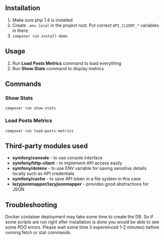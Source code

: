 ## Installation

1. Make sure php 7.4 is installed
2. Create `.env.local` in the project root. Put correct `API_CLIENT_*` variables in there.
3. `composer run install-demo`

## Usage

1. Run **Load Posts Metrics** command to load everything
2. Run **Show Stats** command to display metrics

## Commands

### Show Stats
    
`composer run show-stats`

### Load Posts Metrics

`composer run load-posts-metrics`

## Third-party modules used

 - **symfony/console** - to use console interface
 - **symfony/http-client** - to implement API access easily
 - **symfony/dotenv** - to use ENV variable for saving sensitive details locally such as API credentials
 - **symfony/cache** - to save API token in a file system in this case
 - **lazyjsonmapper/lazyjsonmapper** - provides good abstractions for JSON 

## Troubleshooting

Docker container deployment may take some time to create the DB.
So if some scripts are run right after installation is done you would be able to see some PDO errors.
Please wait some time (I expereinced 1-2 minutes) before running fetch or stat commands.
